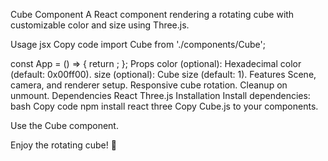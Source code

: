 Cube Component
A React component rendering a rotating cube with customizable color and size using Three.js.

Usage
jsx
Copy code
import Cube from './components/Cube';

const App = () => {
  return <Cube color={0x00ff00} size={1} />;
};
Props
color (optional): Hexadecimal color (default: 0x00ff00).
size (optional): Cube size (default: 1).
Features
Scene, camera, and renderer setup.
Responsive cube rotation.
Cleanup on unmount.
Dependencies
React
Three.js
Installation
Install dependencies:
bash
Copy code
npm install react three
Copy Cube.js to your components.

Use the Cube component.

Enjoy the rotating cube! 🚀

